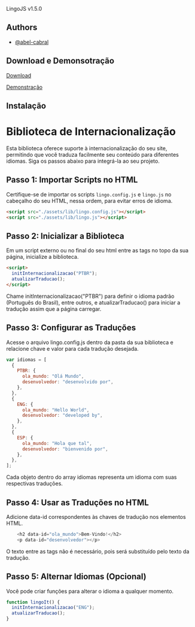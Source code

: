 LingoJS v1.5.0

## Authors

- [@abel-cabral](https://www.github.com/abel-cabral)

## Download e Demonsotração

[Download](https://github.com/abel-cabral/Internacionalizacao/releases)

[Demonstração](https://lingojs.abelcode.dev)

## Instalação

# Biblioteca de Internacionalização

Esta biblioteca oferece suporte à internacionalização do seu site, permitindo que você traduza facilmente seu conteúdo para diferentes idiomas. Siga os passos abaixo para integrá-la ao seu projeto.

## Passo 1: Importar Scripts no HTML

Certifique-se de importar os scripts `lingo.config.js` e `lingo.js` no cabeçalho do seu HTML, nessa ordem, para evitar erros de idioma.

```html
<script src="./assets/lib/lingo.config.js"></script>
<script src="./assets/lib/lingo.js"></script>
```

## Passo 2: Inicializar a Biblioteca

Em um script externo ou no final do seu html entre as tags <script></script>no topo da sua página, inicialize a biblioteca.

```html
<script>
  initInternacionalizacao("PTBR");
  atualizarTraducao();
</script>
```

Chame initInternacionalizacao("PTBR") para definir o idioma padrão (Português do Brasil), entre outros, e atualizarTraducao() para iniciar a tradução assim que a página carregar.

## Passo 3: Configurar as Traduções

Acesse o arquivo lingo.config.js dentro da pasta da sua biblioteca e relacione chave e valor para cada tradução desejada.

```javascript
var idiomas = [
  {
    PTBR: {
      ola_mundo: "Olá Mundo",
      desenvolvedor: "desenvolvido por",
    },
  },
  {
    ENG: {
      ola_mundo: "Hello World",
      desenvolvedor: "developed by",
    },
  },
  {
    ESP: {
      ola_mundo: "Hola que tal",
      desenvolvedor: "bienvenido por",
    },
  },
];
```

Cada objeto dentro do array idiomas representa um idioma com suas respectivas traduções.

## Passo 4: Usar as Traduções no HTML

Adicione data-id correspondentes às chaves de tradução nos elementos HTML.

```javascript
    <h2 data-id="ola_mundo">Bem-Vindo!</h2>
    <p data-id="desenvolvedor"></p>
```

O texto entre as tags não é necessário, pois será substituído pelo texto da tradução.

## Passo 5: Alternar Idiomas (Opcional)

Você pode criar funções para alterar o idioma a qualquer momento.

```javascript
function lingoIt() {
  initInternacionalizacao("ENG");
  atualizarTraducao();
}
```
